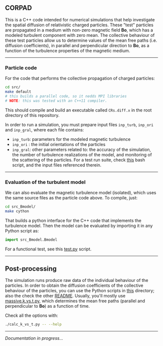 <!--- BOF -->
## CORPAD

This is a C++ code intended for numerical simulations that help investigate the spatial diffusion of relativistic charged particles.
These "test" particles are propagated in a medium with non-zero magnetic field **Bo**, which has a modeled turbulent component with zero mean.
The collective behaviour of these test particles allow us to determine values of the mean free paths (i.e. diffusion coefficients), in parallel and perpendicular direction to **Bo**, as a function of the turbulence properties of the magnetic medium.


---
### Particle code

For the code that performs the collective propagation of charged particles:
```bash
cd src/
make default
# this builds a parallel code, so it nedds MPI libraries
# NOTE: this was tested with an C++11 compiler.
```
This should compile and build an executable called `CRs.diff.x` in the root directory of this repository.

In order to run a simulation, you must prepare input files `inp_turb`, `inp_ori` and `inp_gral`, where each file contains:
* `inp_turb`: parameters for the modeled magnetic turbulence
* `inp_ori` : the initial orientations of the particles
* `inp_gral`: other parameters related to: the accuracy of the simulation, the number of turbulence realizations of the model, and monitoring of the scattering of the particles.
For a test run suite, check [this](scripts/test.sh) bash script, and the input files referenced therein.


---
### Evaluation of the turbulent model
We can also evaluate the magnetic turbulence model (isolated), which uses the same source files as the particle code above.
To compile, just:
```bash
cd src_Bmodel/
make cython
```
That builds a python interface for the C++ code that implements the turbulence model.
Then the model can be evaluated by importing it in any Python script as:
```python
import src_Bmodel.Bmodel
```
For a functional test, see this [test.py](src_Bmodel/test.py) script.


---
## Post-processing

The simulation runs produce raw data of the individual behaviour of the particles.
In order to obtain the diffusion coefficients of the collective behaviour of the particles, you can use the Python scripts in [this](scripts/analyze_err/atol) directory; also the check the other [README](scripts/analyze_err/atol/README.md).
Usually, you'll mostly use [massive.k.vs.t.py](scripts/analyze_err/atol/massive.k.vs.t.py), which determines the mean free paths (parallel and perpendicular to **Bo**) as a function of time.

Check all the options with:
```bash
./calc_k_vs_t.py -- --help
```



---
_Documentation in progress..._


<!--- EOF -->
